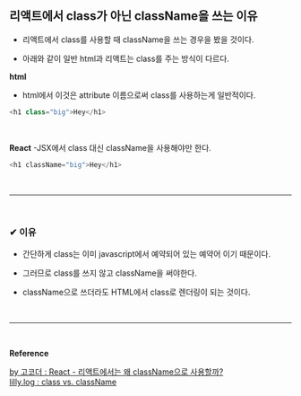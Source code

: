 ## 리액트에서 class가 아닌 className을 쓰는 이유
- 리액트에서 class를 사용할 때 className을 쓰는 경우을 봤을 것이다.

- 아래와 같이 일반 html과 리액트는 class를 주는 방식이 다르다.

**html**
- html에서 이것은 attribute 이름으로써 class를 사용하는게 일반적이다.

```javascript
<h1 class="big">Hey</h1>
```
<br>

**React**
-JSX에서 class 대신 className을 사용해야만 한다.

```javascript
<h1 className="big">Hey</h1>
```
<br>
<hr>
<br>

### ✔ 이유
- 간단하게 class는 이미 javascript에서 예약되어 있는 예약어 이기 때문이다.

- 그러므로 class를 쓰지 않고 className을 써야한다.

- className으로 쓰더라도 HTML에서 class로 렌더링이 되는 것이다.
<br>
<hr>
<br>

**Reference**<br>

[by 고코더 : React - 리액트에서는 왜 className으로 사용할까?](https://gocoder.tistory.com/2556)<br>
[lilly.log : class vs. className](https://velog.io/@lillynextdoor/class-vs.-className)
